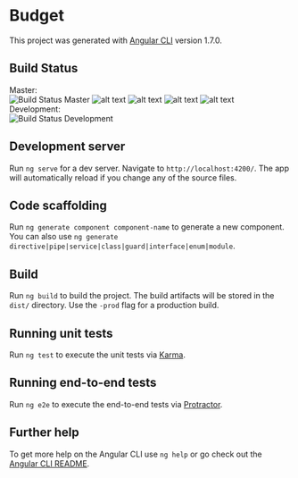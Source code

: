 # Budget

This project was generated with [Angular CLI](https://github.com/angular/angular-cli) version 1.7.0.

## Build Status

Master:  
![Build Status Master](https://jenkins.pahofmann.com/buildStatus/icon?job=budget/master) ![alt text](https://sonarcloud.io/api/project_badges/measure?project=budgt-frontend&metric=alert_status "quality gate") ![alt text](https://sonarcloud.io/api/project_badges/measure?project=budgt-frontend&metric=coverage "coverage") ![alt text](https://sonarcloud.io/api/project_badges/measure?project=budgt-frontend&metric=code_smells  "code smells") ![alt text](https://sonarcloud.io/api/project_badges/measure?project=budgt-frontend&metric=security_rating "security")  
Development:  
![Build Status Development](https://jenkins.pahofmann.com/buildStatus/icon?job=budget/development)  


## Development server

Run `ng serve` for a dev server. Navigate to `http://localhost:4200/`. The app will automatically reload if you change any of the source files.

## Code scaffolding

Run `ng generate component component-name` to generate a new component. You can also use `ng generate directive|pipe|service|class|guard|interface|enum|module`.

## Build

Run `ng build` to build the project. The build artifacts will be stored in the `dist/` directory. Use the `-prod` flag for a production build.

## Running unit tests

Run `ng test` to execute the unit tests via [Karma](https://karma-runner.github.io).

## Running end-to-end tests

Run `ng e2e` to execute the end-to-end tests via [Protractor](http://www.protractortest.org/).

## Further help

To get more help on the Angular CLI use `ng help` or go check out the [Angular CLI README](https://github.com/angular/angular-cli/blob/master/README.md).

